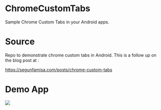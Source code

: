 # ChromeCustomTabs
Sample Chrome Custom Tabs in your Android apps.

# Source
Repo to demonstrate chrome custom tabs in Android. This is a follow up on the blog post at :

https://segunfamisa.com/posts/chrome-custom-tabs

# Demo App

![](https://media.giphy.com/media/Xc51xoBLeOeYFltbcp/giphy.gif)
